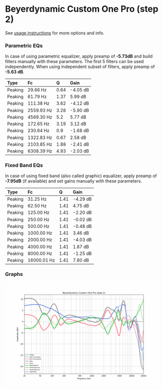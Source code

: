 # Beyerdynamic Custom One Pro (step 2)
See [usage instructions](https://github.com/jaakkopasanen/AutoEq#usage) for more options and info.

### Parametric EQs
In case of using parametric equalizer, apply preamp of **-5.73dB** and build filters manually
with these parameters. The first 5 filters can be used independently.
When using independent subset of filters, apply preamp of **-5.63 dB**.

| Type    | Fc         |    Q | Gain     |
|:--------|:-----------|:-----|:---------|
| Peaking | 29.66 Hz   | 0.64 | -4.05 dB |
| Peaking | 61.79 Hz   | 1.37 | 5.99 dB  |
| Peaking | 111.38 Hz  | 3.62 | -4.12 dB |
| Peaking | 2559.93 Hz | 3.28 | -5.90 dB |
| Peaking | 4569.30 Hz | 5.2  | 5.77 dB  |
| Peaking | 172.65 Hz  | 3.19 | 3.12 dB  |
| Peaking | 230.64 Hz  | 0.9  | -1.68 dB |
| Peaking | 1322.83 Hz | 0.67 | 2.58 dB  |
| Peaking | 2103.85 Hz | 1.88 | -2.41 dB |
| Peaking | 6308.39 Hz | 4.93 | -2.03 dB |

### Fixed Band EQs
In case of using fixed band (also called graphic) equalizer, apply preamp of **-7.95dB**
(if available) and set gains manually with these parameters.

| Type    | Fc          |    Q | Gain     |
|:--------|:------------|:-----|:---------|
| Peaking | 31.25 Hz    | 1.41 | -4.29 dB |
| Peaking | 62.50 Hz    | 1.41 | 4.75 dB  |
| Peaking | 125.00 Hz   | 1.41 | -2.20 dB |
| Peaking | 250.00 Hz   | 1.41 | -0.02 dB |
| Peaking | 500.00 Hz   | 1.41 | -0.48 dB |
| Peaking | 1000.00 Hz  | 1.41 | 3.46 dB  |
| Peaking | 2000.00 Hz  | 1.41 | -4.03 dB |
| Peaking | 4000.00 Hz  | 1.41 | 1.87 dB  |
| Peaking | 8000.00 Hz  | 1.41 | -1.25 dB |
| Peaking | 16000.01 Hz | 1.41 | 7.80 dB  |

### Graphs
![](./Beyerdynamic%20Custom%20One%20Pro%20(step%202).png)